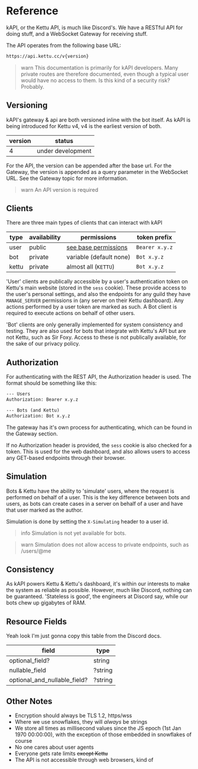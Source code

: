 # Reference

kAPI, or the Kettu API, is much like Discord's. We have a RESTful API for doing stuff, and a WebSocket Gateway for receiving stuff.

The API operates from the following base URL:

```txt
https://api.kettu.cc/v{version}
```

> warn
> This documentation is primarily for kAPI developers. Many private routes are therefore documented, even though a typical user would have no access to them. Is this kind of a security risk? Probably.

## Versioning

kAPI's gateway & api are both versioned inline with the bot itself. As kAPI is being introduced for Kettu v4, v4 is the earliest version of both.

| version | status            |
| ------- | ----------------- |
| 4       | under development |

For the API, the version can be appended after the base url. For the Gateway, the version is appended as a query parameter in the WebSocket URL. See the Gateway topic for more information.

> warn
> An API version is required

## Clients

There are three main types of clients that can interact with kAPI

| type  | availability | permissions                                                   | token prefix   |
| ----- | ------------ | ------------------------------------------------------------- | -------------- |
| user  | public       | [see base permissions](#docs:resources:user/user-permissions) | `Bearer x.y.z` |
| bot   | private      | variable (default none)                                       | `Bot x.y.z`    |
| kettu | private      | almost all (`KETTU`)                                          | `Bot x.y.z`    |

'User' clients are publically accessible by a user's authentication token on Kettu's main website (stored in the `sess` cookie). These provide access to the user's personal settings, and also the endpoints for any guild they have `MANAGE_SERVER` permissions in (any server on their Kettu dashboard). Any actions performed by a user token are marked as such. A Bot client is required to execute actions on behalf of other users.

'Bot' clients are only generally implemented for system consistency and testing. They are also used for bots that integrate with Kettu's API but are not Kettu, such as Sir Foxy. Access to these is not publically available, for the sake of our privacy policy.

## Authorization

For authenticating with the REST API, the Authorization header is used. The format should be something like this:

```txt
--- Users
Authorization: Bearer x.y.z

--- Bots (and Kettu)
Authorization: Bot x.y.z
```

The gateway has it's own process for authenticating, which can be found in the Gateway section.

If no Authorization header is provided, the `sess` cookie is also checked for a token. This is used for the web dashboard, and also allows users to access any GET-based endpoints through their browser.

## Simulation

Bots & Kettu have the ability to 'simulate' users, where the request is performed on behalf of a user. This is the key difference between bots and users, as bots can create cases in a server on behalf of a user and have that user marked as the author.

Simulation is done by setting the `X-Simulating` header to a user id.

> info
> Simulation is not yet available for bots.

> warn
> Simulation does not allow access to private endpoints, such as /users/@me

## Consistency

As kAPI powers Kettu & Kettu's dashboard, it's within our interests to make the system as reliable as possible. However, much like Discord, nothing can be guaranteed. 'Stateless is good', the engineers at Discord say, while our bots chew up gigabytes of RAM.

## Resource Fields

Yeah look I'm just gonna copy this table from the Discord docs.

| field                        | type    |
| ---------------------------- | ------- |
| optional_field?              | string  |
| nullable_field               | ?string |
| optional_and_nullable_field? | ?string |

## Other Notes

- Encryption should always be TLS 1.2, https/wss
- Where we use snowflakes, they will *always* be strings
- We store all times as millisecond values since the JS epoch (1st Jan 1970 00:00:00), with the exception of those embedded in snowflakes of course
- No one cares about user agents
- Everyone gets rate limits ~~except Kettu~~
- The API is not accessible through web browsers, kind of
